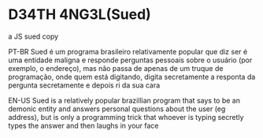 # D34TH 4NG3L(Sued)
a JS sued copy

PT-BR
Sued é um programa brasileiro relativamente popular que diz ser é uma entidade maligna e responde perguntas pessoais sobre o usuário (por exemplo, o endereço),
mas não passa de apenas de um truque de programação, onde quem está digitando, digita secretamente a responta da pergunta secretamente e depois ri da sua cara


EN-US
Sued is a relatively popular brazillian program that says to be an demonic entity and answers personal questions about the user (eg address), but is only
a programming trick that whoever is typing secretly types the answer and then laughs in your face
